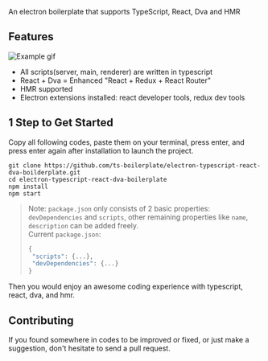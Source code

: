 An electron boilerplate that supports TypeScript, React, Dva and HMR


## Features
![Example gif](https://ts-boilerplate.github.io/CDN/electron-typescript-react-dva-boilderplate/example.gif)

* All scripts(server, main, renderer) are written in typescript
* React + Dva = Enhanced "React + Redux + React Router"
* HMR supported
* Electron extensions installed: react developer tools, redux dev tools




## 1 Step to Get Started
Copy all following codes, paste them on your terminal, press enter, and press enter again after installation to launch the project.
```base
git clone https://github.com/ts-boilerplate/electron-typescript-react-dva-boilderplate.git
cd electron-typescript-react-dva-boilerplate
npm install
npm start
```
> Note: `package.json` only consists of 2 basic properties: `devDependencies` and `scripts`, other remaining properties like `name`, `description` can be added freely.  
Current `package.json`:
>```js
>{
>  "scripts": {...},
>  "devDependencies": {...}
>}
>```

Then you would enjoy an awesome coding experience with typescript, react, dva, and hmr. 


## Contributing
If you found somewhere in codes to be improved or fixed, or just make a suggestion, don't hesitate to send a pull request.
